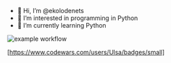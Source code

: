 - 👋 Hi, I’m @ekolodenets
- 👀 I’m interested in programming in Python
- 🌱 I’m currently learning Python

![example workflow](https://www.codewars.com/users/Ulsa/badges/small)

[https://www.codewars.com/users/Ulsa/badges/small]
<!---
ekolodenets/ekolodenets is a ✨ special ✨ repository because its `README.md` (this file) appears on your GitHub profile.
You can click the Preview link to take a look at your changes.
--->
